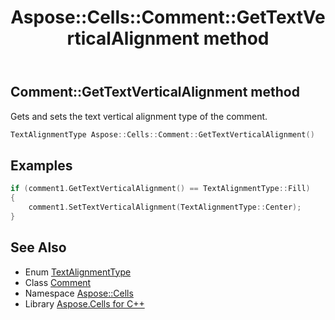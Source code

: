 ﻿---
title: Aspose::Cells::Comment::GetTextVerticalAlignment method
linktitle: GetTextVerticalAlignment
second_title: Aspose.Cells for C++ API Reference
description: 'Aspose::Cells::Comment::GetTextVerticalAlignment method. Gets and sets the text vertical alignment type of the comment in C++.'
type: docs
weight: 2700
url: /cpp/aspose.cells/comment/gettextverticalalignment/
---
## Comment::GetTextVerticalAlignment method


Gets and sets the text vertical alignment type of the comment.

```cpp
TextAlignmentType Aspose::Cells::Comment::GetTextVerticalAlignment()
```


## Examples


```cpp
if (comment1.GetTextVerticalAlignment() == TextAlignmentType::Fill)
{
    comment1.SetTextVerticalAlignment(TextAlignmentType::Center);
}
```

## See Also

* Enum [TextAlignmentType](../../textalignmenttype/)
* Class [Comment](../)
* Namespace [Aspose::Cells](../../)
* Library [Aspose.Cells for C++](../../../)
